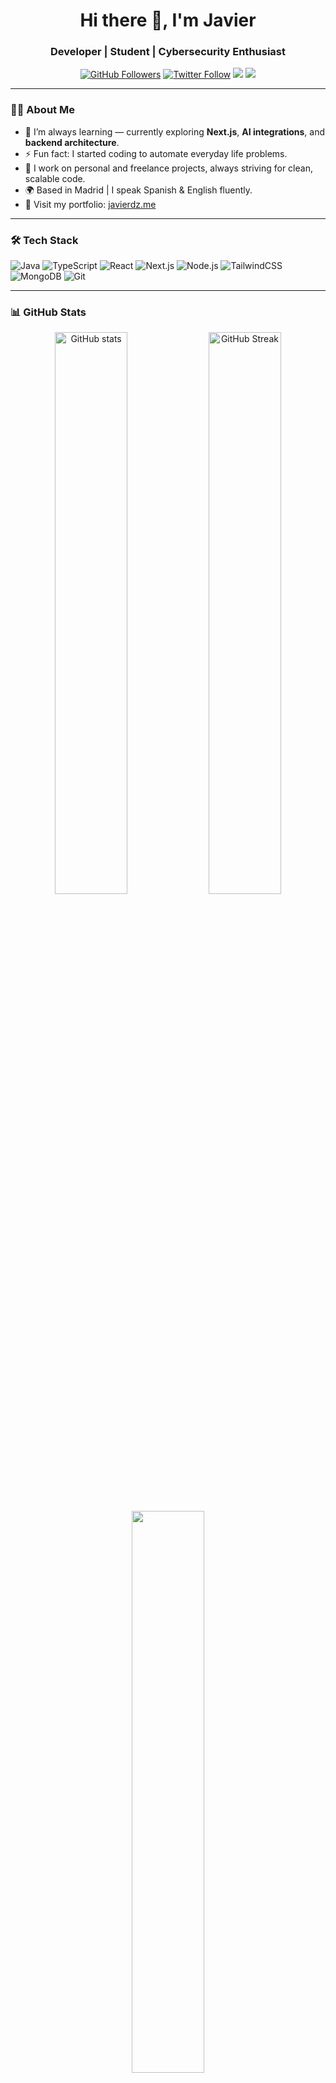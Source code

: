 <h1 align="center">Hi there 👋, I'm Javier</h1>
<h3 align="center">Developer | Student | Cybersecurity Enthusiast</h3>

<p align="center">
  <a href="https://github.com/jaavierdz"><img src="https://img.shields.io/github/followers/jaavierdz?label=Follow&style=social" alt="GitHub Followers"></a>
  <a href="https://x.com/javieerdzzz"><img src="https://img.shields.io/twitter/follow/javieerdzzz?style=social" alt="Twitter Follow"></a>
  <a href="mailto:javier@javierdz.me"><img src="https://img.shields.io/badge/email-javier@javierdz.me-blue?style=flat&logo=gmail"></a>
  <a href="https://javierdz.me"><img src="https://img.shields.io/badge/Portfolio-javierdz.me-orange?style=flat&logo=vercel"></a>
</p>

---

### 👨‍💻 About Me

- 🌱 I’m always learning — currently exploring **Next.js**, **AI integrations**, and **backend architecture**.
- ⚡ Fun fact: I started coding to automate everyday life problems.
- 💼 I work on personal and freelance projects, always striving for clean, scalable code.
- 🌍 Based in Madrid | I speak Spanish & English fluently.
- 🔗 Visit my portfolio: [javierdz.me](https://javierdz.me)

---

### 🛠️ Tech Stack

![Java](https://img.shields.io/badge/Java-ED8B00?style=for-the-badge&logo=openjdk&logoColor=white)
![TypeScript](https://img.shields.io/badge/-TypeScript-3178C6?style=flat-square&logo=typescript&logoColor=fff)
![React](https://img.shields.io/badge/-React-61DAFB?style=flat-square&logo=react&logoColor=000)
![Next.js](https://img.shields.io/badge/-Next.js-000000?style=flat-square&logo=next.js)
![Node.js](https://img.shields.io/badge/-Node.js-339933?style=flat-square&logo=node.js&logoColor=fff)
![TailwindCSS](https://img.shields.io/badge/-Tailwind-38B2AC?style=flat-square&logo=tailwind-css&logoColor=fff)
![MongoDB](https://img.shields.io/badge/-MongoDB-47A248?style=flat-square&logo=mongodb&logoColor=fff)
![Git](https://img.shields.io/badge/-Git-F05032?style=flat-square&logo=git&logoColor=fff)

---

### 📊 GitHub Stats

<p align="center">
  <img src="https://github-readme-stats.vercel.app/api?username=jaavierdz&show_icons=true&theme=radical" alt="GitHub stats" width="48%" />
  <img src="https://github-readme-streak-stats.herokuapp.com/?user=jaavierdz&theme=radical" alt="GitHub Streak" width="48%" />
</p>
<p align="center">
  <img src="https://github-readme-stats.vercel.app/api/top-langs/?username=jaavierdz&layout=compact&theme=radical" width="48%"/>
</p>

---

### 📫 Let's Connect

- 🐦 Twitter: [@javieerdzzz](https://x.com/javieerdzzz))
- 🌐 Website: [javierdz.me](https://javierdz.me)
- 📧 Email: [javier@javierdz.me](mailto:javier@javierdz.me)

---

<!-- GitHub Profile Views -->
<p align="center">
  <img src="https://komarev.com/ghpvc/?username=jaavierdz&style=flat-square&color=blue" alt="Profile Views" />
</p>
